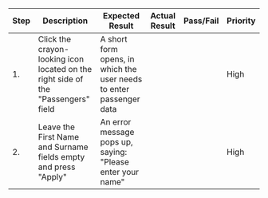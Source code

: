 | Step         | Description            | Expected Result | Actual Result | Pass/Fail | Priority |
|--------------|------------------------|-----------------|---------------|-----------|----------|
| 1.           | Click the crayon-looking icon located on the right side of the "Passengers" field | A short form opens, in which the user needs to enter passenger data |     |     | High |
| 2.           | Leave the First Name and Surname fields empty and press "Apply" | An error message pops up, saying: "Please enter your name" |     |     | High |
